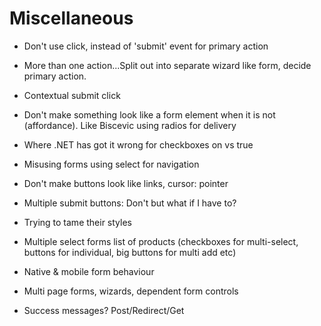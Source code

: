 # Miscellaneous

* Don't use click, instead of 'submit' event for primary action

* More than one action...Split out into separate wizard like form, decide primary action.

* Contextual submit click

* Don't make something look like a form element when it is not (affordance). Like Biscevic using radios for delivery

* Where .NET has got it wrong for checkboxes on vs true

* Misusing forms using select for navigation

* Don't make buttons look like links, cursor: pointer

* Multiple submit buttons: Don't but what if I have to?

* Trying to tame their styles

* Multiple select forms list of products (checkboxes for multi-select, buttons for individual, big buttons for multi add etc)

* Native & mobile form behaviour

* Multi page forms, wizards, dependent form controls

* Success messages? Post/Redirect/Get